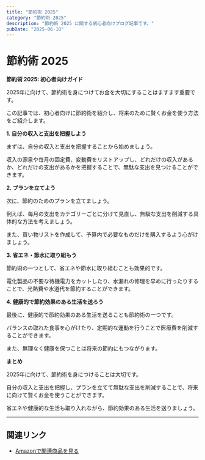 ```yaml
---
title: "節約術 2025"
category: "節約術 2025"
description: "節約術 2025 に関する初心者向けブログ記事です。"
pubDate: "2025-06-18"
---
```


# 節約術 2025

**節約術 2025: 初心者向けガイド**

2025年に向けて、節約術を身につけてお金を大切にすることはますます重要です。

この記事では、初心者向けに節約術を紹介し、将来のために賢くお金を使う方法をご紹介します。



**1. 自分の収入と支出を把握しよう**

まずは、自分の収入と支出を把握することから始めましょう。

収入の源泉や毎月の固定費、変動費をリストアップし、どれだけの収入があるか、どれだけの支出があるかを把握することで、無駄な支出を見つけることができます。



**2. プランを立てよう**

次に、節約のためのプランを立てましょう。

例えば、毎月の支出をカテゴリーごとに分けて見直し、無駄な支出を削減する具体的な方法を考えましょう。

また、買い物リストを作成して、予算内で必要なものだけを購入するよう心がけましょう。



**3. 省エネ・節水に取り組もう**

節約術の一つとして、省エネや節水に取り組むことも効果的です。

電化製品の不要な待機電力をカットしたり、水漏れの修理を早めに行ったりすることで、光熱費や水道代を節約することができます。



**4. 健康的で節約効果のある生活を送ろう**

最後に、健康的で節約効果のある生活を送ることも節約術の一つです。

バランスの取れた食事を心がけたり、定期的な運動を行うことで医療費を削減することができます。

また、無理なく健康を保つことは将来の節約にもつながります。



**まとめ**

2025年に向けて、節約術を身につけることは大切です。

自分の収入と支出を把握し、プランを立てて無駄な支出を削減することで、将来に向けて賢くお金を使うことができます。

省エネや健康的な生活も取り入れながら、節約効果のある生活を送りましょう。



---

## 関連リンク

- [Amazonで関連商品を見る](https://www.amazon.co.jp/s?k=%E7%AF%80%E7%B4%84%E8%A1%93+2025&tag=autowritehubai-22)
